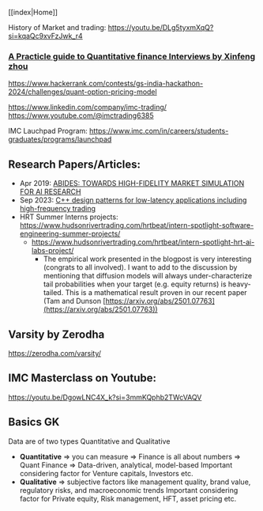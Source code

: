 [[index|Home]]

History of Market and trading: https://youtu.be/DLg5tyxmXqQ?si=kqaQc9xvFzJwk_r4


### [A Practicle guide to Quantitative finance Interviews by Xinfeng zhou](https://academyflex.com/wp-content/uploads/2024/03/a-practical-guide-to-quantitative-finance-interviews.pdf)


https://www.hackerrank.com/contests/gs-india-hackathon-2024/challenges/quant-option-pricing-model


https://www.linkedin.com/company/imc-trading/
https://www.youtube.com/@imctrading6385


IMC Lauchpad Program: https://www.imc.com/in/careers/students-graduates/programs/launchpad

## Research Papers/Articles:
- Apr 2019: [ABIDES: TOWARDS HIGH-FIDELITY MARKET SIMULATION FOR AI RESEARCH](https://arxiv.org/pdf/1904.12066)
- Sep 2023: [C++ design patterns for low-latency applications including high-frequency trading](https://arxiv.org/pdf/2309.04259)
- HRT Summer Interns projects: https://www.hudsonrivertrading.com/hrtbeat/intern-spotlight-software-engineering-summer-projects/
	- https://www.hudsonrivertrading.com/hrtbeat/intern-spotlight-hrt-ai-labs-project/
		- The empirical work presented in the blogpost is very interesting (congrats to all involved). I want to add to the discussion by mentioning that diffusion models will always under-characterize tail probabilities when your target (e.g. equity returns) is heavy-tailed. This is a mathematical result proven in our recent paper (Tam and Dunson [https://arxiv.org/abs/2501.07763](https://arxiv.org/abs/2501.07763))



## Varsity by Zerodha
https://zerodha.com/varsity/

## IMC Masterclass on Youtube:
https://youtu.be/DgowLNC4X_k?si=3mmKQphb2TWcVAQV


## Basics GK 
Data are of two types Quantitative and Qualitative 
- **Quantitative** => you can measure => Finance is all about numbers => Quant Finance => Data-driven, analytical, model-based
		Important considering factor for Venture capitals, Investors etc.
- **Qualitative** =>  subjective factors like management quality, brand value, regulatory risks, and macroeconomic trends
		Important considering factor for Private equity, Risk management, HFT, asset pricing etc.